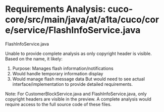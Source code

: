 # Requirements Analysis: cuco-core/src/main/java/at/a1ta/cuco/core/service/FlashInfoService.java

FlashInfoService.java

Unable to provide complete analysis as only copyright header is visible. Based on the name, it likely:
1. Purpose: Manages flash information/notifications
2. Would handle temporary information display
3. Would manage flash message data
But would need to see actual interface/implementation to provide detailed requirements.

Note: For CustomerBlockService.java and FlashInfoService.java, only copyright headers are visible in the preview. A complete analysis would require access to the full source code of these files.